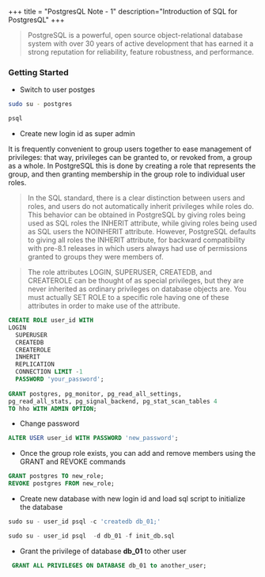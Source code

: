 +++
title = "PostgresQL Note - 1"
description="Introduction of SQL for PostgresQL"
+++


> PostgreSQL is a powerful, open source object-relational database system with over 30 years of active development that has earned it a strong reputation for reliability, feature robustness, and performance. 

### Getting Started

* Switch to user postges

```bash
sudo su - postgres

psql
```

* Create new login id as super admin

It is frequently convenient to group users together to ease management of privileges: that way, privileges can be granted to, or revoked from, a group as a whole. In PostgreSQL this is done by creating a role that represents the group, and then granting membership in the group role to individual user roles.

> In the SQL standard, there is a clear distinction between users and roles, and users do not automatically inherit privileges while roles do. This behavior can be obtained in PostgreSQL by giving roles being used as SQL roles the INHERIT attribute, while giving roles being used as SQL users the NOINHERIT attribute. However, PostgreSQL defaults to giving all roles the INHERIT attribute, for backward compatibility with pre-8.1 releases in which users always had use of permissions granted to groups they were members of.

> The role attributes LOGIN, SUPERUSER, CREATEDB, and CREATEROLE can be thought of as special privileges, but they are never inherited as ordinary privileges on database objects are. You must actually SET ROLE to a specific role having one of these attributes in order to make use of the attribute. 

```sql
CREATE ROLE user_id WITH
LOGIN
  SUPERUSER
  CREATEDB
  CREATEROLE
  INHERIT
  REPLICATION
  CONNECTION LIMIT -1
  PASSWORD 'your_password';
  
GRANT postgres, pg_monitor, pg_read_all_settings, 
pg_read_all_stats, pg_signal_backend, pg_stat_scan_tables 4
TO hho WITH ADMIN OPTION;

```


* Change password

```sql
ALTER USER user_id WITH PASSWORD 'new_password';
```

* Once the group role exists, you can add and remove members using the GRANT and REVOKE commands

```sql
GRANT postgres TO new_role;
REVOKE postgres FROM new_role;
```

* Create new database with new login id and load sql script to initialize the database

```sql
sudo su - user_id psql -c 'createdb db_01;'

sudo su - user_id psql  -d db_01 -f init_db.sql
```

* Grant the privilege of database __db_01__ to other user

```sql
 GRANT ALL PRIVILEGES ON DATABASE db_01 to another_user;
```